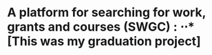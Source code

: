 # A platform for searching for work, grants and courses (SWGC) : ⋅⋅* [This was my graduation project]
